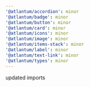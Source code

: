 ```yaml
---
'@atlantum/accordion': minor
'@atlantum/badge': minor
'@atlantum/button': minor
'@atlantum/card': minor
'@atlantum/icons': minor
'@atlantum/image': minor
'@atlantum/items-stack': minor
'@atlantum/label': minor
'@atlantum/text-link': minor
'@atlantum/types': minor
---
```


updated imports

